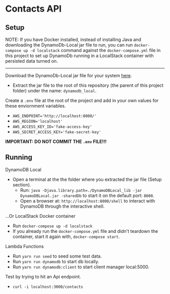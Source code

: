 # Contacts API

## Setup

NOTE: If you have Docker installed, instead of installing Java and downloading the DynamoDb-Local jar file to run, you can run `docker-compose up -d localstack` command against the `docker-compose.yml` file in this project to set up DynamoDb running in a LocalStack container with persisted data turned on.

---

Download the DynamoDb-Local jar file for your system [here](https://docs.aws.amazon.com/amazondynamodb/latest/developerguide/DynamoDBLocal.html).

  - Extract the jar file to the root of this repository (the parent of this project folder) under the name: `dynamodb_local`.

Create a `.env` file at the root of the project and add in your own values for these enviornment variables.

  - `AWS_ENDPOINT='http://localhost:8000/'`
  - `AWS_REGION='localhost'`
  - `AWS_ACCESS_KEY_ID='fake-access-key'`
  - `AWS_SECRET_ACCESS_KEY='fake-secret-key'`

**IMPORTANT: DO NOT COMMIT THE `.env` FILE!!!**

## Running

DynamoDB Local

  - Open a terminal at the the folder where you extracted the jar file (Setup section).
    - Run: `java -Djava.library.path=./DynamoDBLocal_lib -jar DynamoDBLocal.jar -sharedDb` to start it on the default port: `8000`.
    - Open a browser at: `http://localhost:8000/shell` to interact with DynamoDB through the interactive shell.

...Or LocalStack Docker container
  - Run `docker-compose up -d localstack`
  - If you already run the `docker-compose.yml` file and didn't teardown the container, start it again with, `docker-compose start`.

Lambda Functions

  - Run `yarn run seed` to seed some test data.
  - Run `yarn run dynamodb` to start db locally.
  - Run `yarn run dynamodb:client` to start client manager local:5000.

Test by trying to hit an Api endpoint.

  - `curl -i localhost:3000/contacts`



